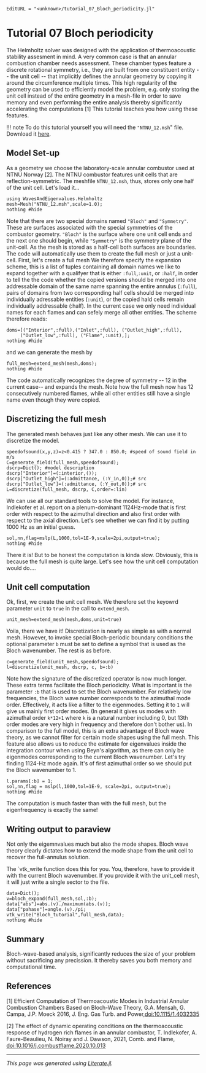 ```@meta
EditURL = "<unknown>/tutorial_07_Bloch_periodicity.jl"
```

# Tutorial 07 Bloch periodicity

The Helmholtz solver was designed with the application of thermoacoustic
stability assesment in mind. A very common case is that an annular combustion
chamber needs assessment. These chamber types feature a discrete rotational
symmetry, i.e., they are built from one constituent entity -- the unit cell -- that
implicitly defines the annular geometry by copying it around the circumference
multiple times. This high regularity of the geometry can be used to efficiently
model the problem, e.g. only storing the unit cell instead of the
entire geometry in a mesh-file in order to save memory and even performing the
entire analysis thereby significantly accelerating the computations [1]
This tutorial teaches you how using these features.

!!! note
    To do this tutorial yourself you will need the `"NTNU_12.msh`" file.
    Download it [here](NTNU_12.msh).

## Model Set-up

As a geometry we choose the laboratory-scale annular combustor used at NTNU
Norway [2]. The NTNU combustor features unit cells that are reflection-symmetric.
The meshfile `NTNU_12.msh`, thus, stores only one half of the unit cell. Let's
load it...

```@example tutorial_07_Bloch_periodicity
using WavesAndEigenvalues.Helmholtz
mesh=Mesh("NTNU_12.msh",scale=1.0);
nothing #hide
```

Note that there are two special domains named `"Bloch"` and `"Symmetry"`. These
are surfaces associated with the special symmetries of the combustor geometry.
`"Bloch"` is the surface where one unit cell ends and the next one should begin,
while `"Symmetry"` is the symmetry plane of the unit-cell. As the mesh is stored
as a half-cell both surfaces are boundaries. The code will automatically use
them to create the full mesh or just a unit-cell. First, let's create a full mesh
We therefore specify the expansion scheme, this is a list of tuples containing
all domain names we like to expand together with a qualifyer that is either
`:full`,`:unit`, or `:half`, in order to tell the the code whether the copied
versions should be merged into one addressable domain of the same name spanning
the entire annulus (`:full`), pairs of domains from two corresponding half cells
should be merged into individually adressable entities (`:unit`), or the copied
hald cells remain individually addressable (:half). In the current case we only
need individual names for each flames and can sefely merge all other entities.
The scheme therefore reads:

```@example tutorial_07_Bloch_periodicity
doms=[("Interior",:full),("Inlet",:full), ("Outlet_high",:full),
     ("Outlet_low",:full), ("Flame",:unit),];
nothing #hide
```

and we can generate the mesh by

```@example tutorial_07_Bloch_periodicity
full_mesh=extend_mesh(mesh,doms);
nothing #hide
```

The code automatically recognizes the degree of symmetry -- 12 in the current
case-- and expands the mesh. Note how the full mesh now has 12 consecutively
numbered flames, while all other entities still have a single name even though
they were copied.

## Discretizing the full mesh

The generated mesh behaves just like any other mesh. We can use it to discretize
the model.

```@example tutorial_07_Bloch_periodicity
speedofsound(x,y,z)=z<0.415 ? 347.0 : 850.0; #speed of sound field in m/s
C=generate_field(full_mesh,speedofsound);
dscrp=Dict(); #model description
dscrp["Interior"]=(:interior,());
dscrp["Outlet_high"]=(:admittance, (:Y_in,0));# src
dscrp["Outlet_low"]=(:admittance, (:Y_out,0));# src
L=discretize(full_mesh, dscrp, C,order=:lin)
```

We can use all our standard tools to solve the model. For instance, Indlekofer
et al. report on a plenum-dominant 1124Hz-mode that is first order with respect to the
azimuthal direction and also first order with respect to the axial direction.
Let's see whether we can find it by putting 1000 Hz as an initial guess.

```@example tutorial_07_Bloch_periodicity
sol,nn,flag=mslp(L,1000,tol=1E-9,scale=2pi,output=true);
nothing #hide
```

There it is! But to be honest the computation is kinda slow. Obviously, this is
because the full mesh is quite large. Let's see how the unit cell computation
would do....

## Unit cell computation

Ok, first, we create the unit cell mesh. We therefore set the keyowrd parameter
`unit` to `true` in the call to `extend_mesh`.

```@example tutorial_07_Bloch_periodicity
unit_mesh=extend_mesh(mesh,doms,unit=true)
```

Voila, there we have it! Discretization is nearly as simple as with a normal mesh.
However, to invoke special Bloch-periodic boundary conditions the optional
parameter `b` must be set to define a symbol that is used as the Bloch wavenumber.
The rest is as before.

```@example tutorial_07_Bloch_periodicity
c=generate_field(unit_mesh,speedofsound);
l=discretize(unit_mesh, dscrp, c, b=:b)
```

Note how the signature of the discretized operator is now much longer. These
extra terms facilitate the Bloch periodicity. What is important is the parameter
`:b` that is used to set the Bloch wavenumber. For relatively low frequencies,
the Bloch wave number corresponds to the azimuthal mode order. Effectively, it
acts like a filter to the eigenmodes. Setting it to `1` will give us mainly first
order modes.   (In general it gives us modes with azimuthal order `k*12+1` where
`k` is a natural number including 0, but 13th order modes are very high in frequency
and therefore don't bother us). In comparison to the full model, this is an extra
advantage of Bloch wave theory, as we cannot filter for certain mode shapes using
the full mesh. This feature also allows us to reduce the estimate for eigenvalues
inside the integration contour when using Beyn's algorithm, as there can only be
eigenmodes corresponding to the current Bloch wavenumber. Let's try finding
1124-Hz mode again. It's of first azimuthal order so we should put the Bloch
wavenumber to 1.

```@example tutorial_07_Bloch_periodicity
l.params[:b] = 1;
sol,nn,flag = mslp(l,1000,tol=1E-9, scale=2pi, output=true);
nothing #hide
```

The computation is much faster than with the full mesh, but the eigenfrequency
is exactly the same!

## Writing output to paraview
Not only the eigemnvalues much but also the mode shapes. Bloch wave theory
clearly dictates how to extend the mode shape from the unit cell to recover
the full-annulus solution.

The `vtk_write  function does this for you. You, therefore, have to provide it
with the current Bloch wavenumber. If you provide it with the unit_cell mesh,
it will just write a single sector to the file.

```@example tutorial_07_Bloch_periodicity
data=Dict();
v=bloch_expand(full_mesh,sol,:b);
data["abs"]=abs.(v)./maximum(abs.(v));
data["pahase"]=angle.(v)./pi;
vtk_write("Bloch_tutorial",full_mesh,data);
nothing #hide
```

## Summary

Bloch-wave-based analysis, significantly reduces the size of your problem
without sacrificing any precission. It thereby saves you both memory and
computational time.

## References

[1] Efficient Computation of Thermoacoustic Modes in Industrial Annular
Combustion Chambers Based on Bloch-Wave Theory, G.A. Mensah, G. Campa,  J.P. Moeck
2016, J. Eng. Gas Turb. and Power,[doi:10.1115/1.4032335](https://doi.org/10.1115/1.4032335)

[2] The effect of dynamic operating conditions on the thermoacoustic response of
hydrogen rich flames in an annular combustor,  T. Indlekofer, A. Faure-Beaulieu,
N. Noiray and J. Dawson, 2021, Comb. and Flame, [doi:10.1016/j.combustflame.2020.10.013](https://doi.org/10.1016/j.combustflame.2020.10.013)

---

*This page was generated using [Literate.jl](https://github.com/fredrikekre/Literate.jl).*

